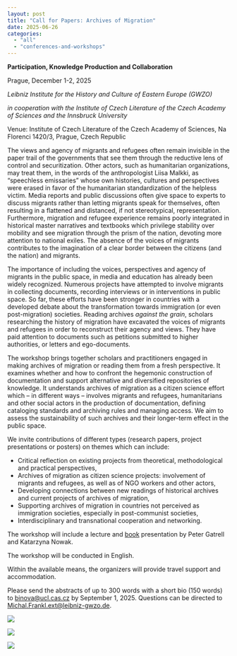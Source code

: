 ```yaml
---
layout: post
title: "Call for Papers: Archives of Migration"
date: 2025-06-26
categories: 
  - "all"
  - "conferences-and-workshops"
---
```


**Participation, Knowledge Production and Collaboration**

Prague, December 1-2, 2025

_Leibniz Institute for the History and Culture of Eastern Europe (GWZO)_

_in cooperation with the Institute of Czech Literature of the Czech Academy of Sciences and the Innsbruck University_

Venue: Institute of Czech Literature of the Czech Academy of Sciences, Na Florenci 1420/3, Prague, Czech Republic

The views and agency of migrants and refugees often remain invisible in the paper trail of the governments that see them through the reductive lens of control and securitization. Other actors, such as humanitarian organizations, may treat them, in the words of the anthropologist Liisa Malkki, as “speechless emissaries” whose own histories, cultures and perspectives were erased in favor of the humanitarian standardization of the helpless victim. Media reports and public discussions often give space to experts to discuss migrants rather than letting migrants speak for themselves, often resulting in a flattened and distanced, if not stereotypical, representation. Furthermore, migration and refugee experience remains poorly integrated in historical master narratives and textbooks which privilege stability over mobility and see migration through the prism of the nation, devoting more attention to national exiles. The absence of the voices of migrants contributes to the imagination of a clear border between the citizens (and the nation) and migrants.

The importance of including the voices, perspectives and agency of migrants in the public space, in media and education has already been widely recognized. Numerous projects have attempted to involve migrants in collecting documents, recording interviews or in interventions in public space. So far, these efforts have been stronger in countries with a developed debate about the transformation towards immigration (or even post-migration) societies. Reading archives _against the grain_, scholars researching the history of migration have excavated the voices of migrants and refugees in order to reconstruct their agency and views. They have paid attention to documents such as petitions submitted to higher authorities, or letters and ego-documents.

The workshop brings together scholars and practitioners engaged in making archives of migration or reading them from a fresh perspective. It examines whether and how to confront the hegemonic construction of documentation and support alternative and diversified repositories of knowledge. It understands archives of migration as a citizen science effort which – in different ways – involves migrants and refugees, humanitarians and other social actors in the production of documentation, defining cataloging standards and archiving rules and managing access. We aim to assess the sustainability of such archives and their longer-term effect in the public space.

We invite contributions of different types (research papers, project presentations or posters) on themes which can include:

- Critical reflection on existing projects from theoretical, methodological and practical perspectives,
- Archives of migration as citizen science projects: involvement of migrants and refugees, as well as of NGO workers and other actors,
- Developing connections between new readings of historical archives and current projects of archives of migration,
- Supporting archives of migration in countries not perceived as immigration societies, especially in post-communist societies,
- Interdisciplinary and transnational cooperation and networking.

The workshop will include a lecture and [book](https://academic.oup.com/book/59784) presentation by Peter Gatrell and Katarzyna Nowak.

The workshop will be conducted in English.

Within the available means, the organizers will provide travel support and accommodation.

Please send the abstracts of up to 300 words with a short bio (150 words) to [binova@ucl.cas.cz](mailto:binova@ucl.cas.cz) by September 1, 2025. Questions can be directed to [Michal.Frankl.ext@leibniz-gwzo.de](mailto:Michal.Frankl.ext@leibniz-gwzo.de).

![](../../../../assets/images/logo_GWZO_30.jpg)

![](../../../../assets/images/logo_Uni_Innsbruck_Zeitgeschichte.jpg)

![](../../../../assets/images/logo_UCL.jpg)
